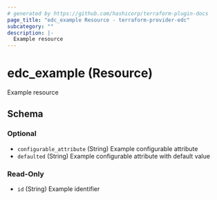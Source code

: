 ```yaml
---
# generated by https://github.com/hashicorp/terraform-plugin-docs
page_title: "edc_example Resource - terraform-provider-edc"
subcategory: ""
description: |-
  Example resource
---
```


# edc_example (Resource)

Example resource



<!-- schema generated by tfplugindocs -->
## Schema

### Optional

- `configurable_attribute` (String) Example configurable attribute
- `defaulted` (String) Example configurable attribute with default value

### Read-Only

- `id` (String) Example identifier

